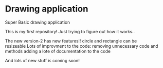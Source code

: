 # Drawing application
Super Basic drawing application 

This is my first repository! 
Just trying to figure out how it works..


The new version-2 has new features!!
circle and rectangle can be resizeable
Lots of improvment to the code: removing unnecessary code and methods adding a lote of documentation to the code

And lots of new stuff is coming soon!
